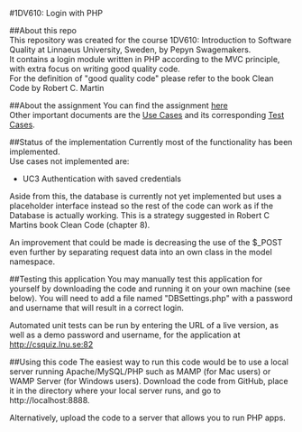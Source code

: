 #1DV610: Login with PHP

##About this repo   
This repository was created for the course 1DV610: Introduction to Software Quality at Linnaeus University, 
Sweden, by Pepyn Swagemakers.   
It contains a login module written in PHP according to the MVC principle, with extra focus on writing good quality code.  
For the definition of "good quality code" please refer to the book Clean Code by Robert C. Martin

##About the assignment
You can find the assignment [here](https://coursepress.lnu.se/kurs/introduktion-till-mjukvarukvalitet/assignments/a4-requirements-and-code-quality/)   
Other important documents are the [Use Cases](https://github.com/dntoll/1dv610/blob/master/assignments/A2_resources/UseCases.md) and 
its corresponding [Test Cases](https://github.com/dntoll/1dv610/blob/master/assignments/A2_resources/TestCases.md).

##Status of the implementation
Currently most of the functionality has been implemented.   
Use cases not implemented are:
 * UC3 Authentication with saved credentials
   
Aside from this, the database is currently not yet implemented but uses a placeholder interface instead 
so the rest of the code can work as if the Database is actually working. This is a strategy suggested in Robert C Martins
book Clean Code (chapter 8).  
   
An improvement that could be made is decreasing the use of the $_POST even further by separating request data into
an own class in the model namespace.   

##Testing this application
You may manually test this application for yourself by downloading the code and running it on your own machine (see below).
You will need to add a file named "DBSettings.php" with a password and username that will result in a correct login.

Automated unit tests can be run by entering the URL of a live version, as well as a demo password and username,
 for the application at http://csquiz.lnu.se:82 

##Using this code
The easiest way to run this code would be to use a local server running Apache/MySQL/PHP such as 
MAMP (for Mac users) or WAMP Server (for Windows users). Download the code from GitHub, place it in the directory where 
your local server runs, and go to http://localhost:8888.   

Alternatively, upload the code to a server that allows you to run PHP apps.


